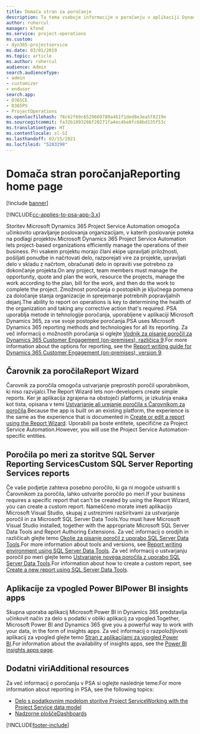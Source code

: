 ```yaml
---
title: Domača stran za poročanje
description: Ta tema vsebuje informacije o poročanju v aplikaciji Dynamics 365 Project Service Automation.
author: ruhercul
manager: kfend
ms.service: project-operations
ms.custom:
- dyn365-projectservice
ms.date: 03/01/2019
ms.topic: article
ms.author: ruhercul
audience: Admin
search.audienceType:
- admin
- customizer
- enduser
search.app:
- D365CE
- D365PS
- ProjectOperations
ms.openlocfilehash: 78c62f69c6529669789a461f1ded8e3ea5f8219e
ms.sourcegitcommit: fa32b1893286f20271fa4ec4be8fc68bd135f53c
ms.translationtype: HT
ms.contentlocale: sl-SI
ms.lasthandoff: 02/15/2021
ms.locfileid: "5283298"
---
```

# <a name="reporting-home-page"></a><span data-ttu-id="b989d-103">Domača stran poročanja</span><span class="sxs-lookup"><span data-stu-id="b989d-103">Reporting home page</span></span>

[!include [banner](../includes/psa-now-project-operations.md)]

[!INCLUDE[cc-applies-to-psa-app-3.x](../includes/cc-applies-to-psa-app-3x.md)]

<span data-ttu-id="b989d-104">Storitev Microsoft Dynamics 365 Project Service Automation omogoča učinkovito upravljanje poslovanja organizacijam, v katerih poslovanje poteka na podlagi projektov.</span><span class="sxs-lookup"><span data-stu-id="b989d-104">Microsoft Dynamics 365 Project Service Automation lets project-based organizations efficiently manage the operations of their business.</span></span> <span data-ttu-id="b989d-105">Pri vsakem projektu morajo člani ekipe upravljati priložnosti, pošiljati ponudbe in načrtovati delo, razporejati vire za projekte, upravljati delo v skladu z načrtom, obračunati delo in opraviti vse potrebno za dokončanje projekta.</span><span class="sxs-lookup"><span data-stu-id="b989d-105">On any project, team members must manage the opportunity, quote and plan the work, resource the projects, manage the work according to the plan, bill for the work, and then do the work to complete the project.</span></span> <span data-ttu-id="b989d-106">Zmožnost poročanja o postopkih je ključnega pomena za določanje stanja organizacije in sprejemanje potrebnih popravljalnih dejanj.</span><span class="sxs-lookup"><span data-stu-id="b989d-106">The ability to report on operations is key to determining the health of the organization and taking any corrective action that's required.</span></span> <span data-ttu-id="b989d-107">PSA uporablja metode in tehnologije poročanja, uporabljene v aplikaciji Microsoft Dynamics 365, za vse svoje postopke poročanja.</span><span class="sxs-lookup"><span data-stu-id="b989d-107">PSA uses Microsoft Dynamics 365 reporting methods and technologies for all its reporting.</span></span> <span data-ttu-id="b989d-108">Za več informacij o možnostih poročanja si oglejte [Vodnik za pisanje poročil za Dynamics 365 Customer Engagement (on-premises), različica 9](https://docs.microsoft.com/dynamics365/customerengagement/on-premises/analytics/reporting-analytics-with-dynamics-365).</span><span class="sxs-lookup"><span data-stu-id="b989d-108">For more information about the options for reporting, see the [Report writing guide for Dynamics 365 Customer Engagement (on-premises), version 9](https://docs.microsoft.com/dynamics365/customerengagement/on-premises/analytics/reporting-analytics-with-dynamics-365).</span></span>

## <a name="report-wizard"></a><span data-ttu-id="b989d-109">Čarovnik za poročila</span><span class="sxs-lookup"><span data-stu-id="b989d-109">Report Wizard</span></span>

<span data-ttu-id="b989d-110">Čarovnik za poročila omogoča ustvarjanje preprostih poročil uporabnikom, ki niso razvijalci.</span><span class="sxs-lookup"><span data-stu-id="b989d-110">The Report Wizard lets non-developers create simple reports.</span></span> <span data-ttu-id="b989d-111">Ker je aplikacija zgrajena na obstoječi platformi, je izkušnja enaka kot tista, opisana v temi [Ustvarjanje ali urejanje poročila s Čarovnikom za poročila](https://docs.microsoft.com/dynamics365/customerengagement/on-premises/basics/create-edit-copy-report-wizard).</span><span class="sxs-lookup"><span data-stu-id="b989d-111">Because the app is built on an existing platform, the experience is the same as the experience that is documented in [Create or edit a report using the Report Wizard](https://docs.microsoft.com/dynamics365/customerengagement/on-premises/basics/create-edit-copy-report-wizard).</span></span> <span data-ttu-id="b989d-112">Uporabili pa boste entitete, specifične za Project Service Automation.</span><span class="sxs-lookup"><span data-stu-id="b989d-112">However, you will use the Project Service Automation-specific entities.</span></span>

## <a name="custom-sql-server-reporting-services-reports"></a><span data-ttu-id="b989d-113">Poročila po meri za storitve SQL Server Reporting Services</span><span class="sxs-lookup"><span data-stu-id="b989d-113">Custom SQL Server Reporting Services reports</span></span>

<span data-ttu-id="b989d-114">Če vaše podjetje zahteva posebno poročilo, ki ga ni mogoče ustvariti s Čarovnikom za poročila, lahko ustvarite poročilo po meri.</span><span class="sxs-lookup"><span data-stu-id="b989d-114">If your business requires a specific report that can't be created by using the Report Wizard, you can create a custom report.</span></span> <span data-ttu-id="b989d-115">Nameščeno morate imeti aplikacijo Microsoft Visual Studio, skupaj z ustreznimi razširitvami za ustvarjanje poročil in za Microsoft SQL Server Data Tools.</span><span class="sxs-lookup"><span data-stu-id="b989d-115">You must have Microsoft Visual Studio installed, together with the appropriate Microsoft SQL Server Data Tools and Report Authoring Extensions.</span></span> <span data-ttu-id="b989d-116">Za več informacij o orodjih in različicah glejte temo [Okolje za pisanje poročil z uporabo SQL Server Data Tools](https://docs.microsoft.com/dynamics365/customerengagement/on-premises/analytics/report-writing-environment-using-sql-server-data-tools).</span><span class="sxs-lookup"><span data-stu-id="b989d-116">For more information about tools and versions, see [Report writing environment using SQL Server Data Tools](https://docs.microsoft.com/dynamics365/customerengagement/on-premises/analytics/report-writing-environment-using-sql-server-data-tools).</span></span> <span data-ttu-id="b989d-117">Za več informacij o ustvarjanju poročil po meri glejte temo [Ustvarjanje novega poročila z uporabo SQL Server Data Tools](https://docs.microsoft.com/dynamics365/customerengagement/on-premises/analytics/create-a-new-report-using-sql-server-data-tools).</span><span class="sxs-lookup"><span data-stu-id="b989d-117">For information about how to create a custom report, see [Create a new report using SQL Server Data Tools](https://docs.microsoft.com/dynamics365/customerengagement/on-premises/analytics/create-a-new-report-using-sql-server-data-tools).</span></span>

## <a name="power-bi-insights-apps"></a><span data-ttu-id="b989d-118">Aplikacije za vpogled Power BI</span><span class="sxs-lookup"><span data-stu-id="b989d-118">Power BI insights apps</span></span>

<span data-ttu-id="b989d-119">Skupna uporaba aplikacij Microsoft Power BI in Dynamics 365 predstavlja učinkovit način za delo s podatki v obliki aplikacij za vpogled.</span><span class="sxs-lookup"><span data-stu-id="b989d-119">Together, Microsoft Power BI and Dynamics 365 give you a powerful way to work with your data, in the form of insights apps.</span></span> <span data-ttu-id="b989d-120">Za več informacij o razpoložljivosti aplikacij za vpogled glejte temo [Stran z aplikacijami za vpogled Power BI](https://powerbi.microsoft.com/power-bi-insights-apps/).</span><span class="sxs-lookup"><span data-stu-id="b989d-120">For information about the availability of insights apps, see the [Power BI insights apps page](https://powerbi.microsoft.com/power-bi-insights-apps/).</span></span>


## <a name="additional-resources"></a><span data-ttu-id="b989d-121">Dodatni viri</span><span class="sxs-lookup"><span data-stu-id="b989d-121">Additional resources</span></span>
<span data-ttu-id="b989d-122">Za več informacij o poročanju v PSA si oglejte naslednje teme:</span><span class="sxs-lookup"><span data-stu-id="b989d-122">For more information about reporting in PSA, see the following topics:</span></span>

- [<span data-ttu-id="b989d-123">Delo s podatkovnim modelom storitve Project Service</span><span class="sxs-lookup"><span data-stu-id="b989d-123">Working with the Project Service data model</span></span>](reports-working-project-service-data-model.md)
- [<span data-ttu-id="b989d-124">Nadzorne plošče</span><span class="sxs-lookup"><span data-stu-id="b989d-124">Dashboards</span></span>](reports-dashboards.md)



[!INCLUDE[footer-include](../includes/footer-banner.md)]
